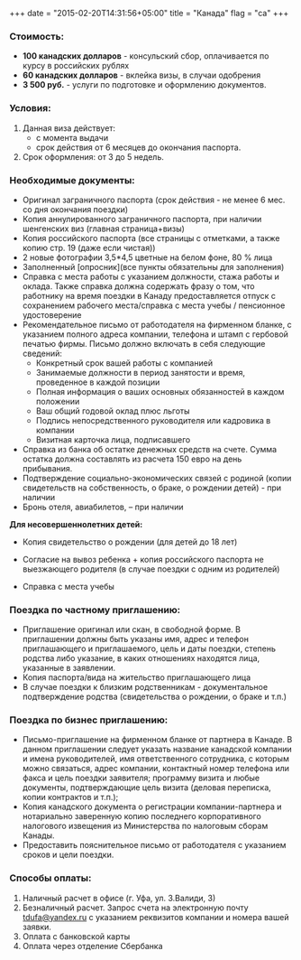 +++
date = "2015-02-20T14:31:56+05:00"
title = "Канада"
flag = "ca"
+++

### Стоимость: 

* **100 канадских долларов** - консульский сбор, оплачивается по курсу в российских рублях
* **60 канадских долларов** - вклейка визы, в случаи одобрения
* **3 500 руб.** - услуги по подготовке и оформлению документов.

### Условия:

1. Данная виза действует:
   * с момента выдачи
   * срок действия от 6 месяцев до окончания паспорта.
3. Срок оформления: от 3 до 5 недель.


### Необходимые документы:

* Оригинал заграничного паспорта (срок действия - не менее 6 мес. со дня окончания поездки)
* Копия аннулированного заграничного паспорта, при наличии шенгенских виз (главная страница+визы)
* Копия российского паспорта (все страницы с отметками, а также копию стр. 19 (даже если чистая))
* 2 новые фотографии 3,5*4,5 цветные на белом фоне, 80 % лица
* Заполненный [опросник](все пункты обязательны для заполнения)
* Справка с места работы с указанием должности, стажа работы и оклада. Также справка должна содержать фразу о том, что работнику на время поездки в Канаду предоставляется отпуск с сохранением рабочего места/справка с места учебы / пенсионное удостоверение
* Рекомендательное письмо от работодателя на фирменном бланке, с указанием полного адреса компании, телефона и штамп с гербовой печатью фирмы. Письмо должно включать в себя следующие сведений:
   * Конкретный срок вашей работы с компанией
   * Занимаемые должности в период занятости и время, проведенное в каждой позиции
   * Полная информация о ваших основных обязанностей в каждом положении
   * Ваш общий годовой оклад плюс льготы
   * Подпись непосредственного руководителя или кадровика в компании
   * Визитная карточка лица, подписавшего
* Справка из банка об остатке денежных средств на счете. Сумма остатка должна составлять из расчета 150 евро на день прибывания.
* Подтверждение социально-экономических связей с родиной (копии свидетельств на собственность, о браке, о рождении детей) - при наличии
* Бронь отеля, авиабилетов, – при наличии

**Для несовершеннолетних детей:**

* Копия свидетельство о рождении (для детей до 18 лет)

* Согласие на вывоз ребенка + копия российского паспорта не выезжающего родителя (в случае поездки с одним из родителей)

* Справка с места учебы 

### Поездка по частному приглашению:

* Приглашение оригинал или скан, в свободной форме. В приглашении должны быть указаны имя, адрес и телефон приглашающего и приглашаемого, цель и даты поездки, степень родства либо указание, в каких отношениях находятся лица, указанные в заявлении. 
* Копия паспорта/вида на жительство приглашающего лица
* В случае поездки к близким родственникам - документальное подтверждение родства (свидетельства о рождении, о браке и т.п.)
 
### Поездка по бизнес приглашению:

* Письмо-приглашение на фирменном бланке от партнера в Канаде.
В данном приглашении следует указать название канадской компании и имена руководителей, имя ответственного сотрудника, с которым можно связаться, адрес компании, контактный номер телефона или факса и цель поездки заявителя;
программу визита и любые документы, подтверждающие цель визита (деловая переписка, копии контрактов и т.п.);
* Копия канадского документа о регистрации компании-партнера и нотариально заверенную копию последнего корпоративного налогового извещения из Министерства по налоговым сборам Канады.
* Предоставить пояснительное письмо от работодателя с указанием сроков и цели поездки.

### Способы оплаты:

1. Наличный расчет в офисе (г. Уфа, ул. З.Валиди, 3)
2. Безналичный расчет. Запрос счета на электронную почту [tdufa@yandex.ru](mailto:tdufa@yandex.ru)  с указанием реквизитов компании и номера вашей заявки. 
3. Оплата с банковской карты
4. Оплата через отделение Сбербанка
